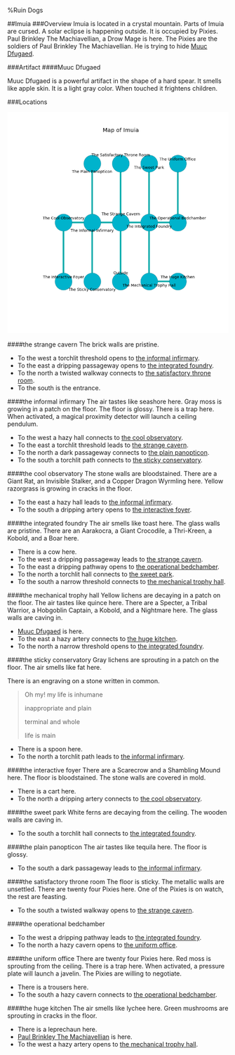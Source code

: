 %Ruin Dogs

##Imuia
###Overview
Imuia is located in a crystal mountain. Parts of Imuia are cursed. A solar eclipse is happening outside. It is occupied by Pixies. <a name="Paul-Brinkley-The-Machiavellian"></a>Paul Brinkley The Machiavellian, a Drow Mage is here. The Pixies are the soldiers of Paul Brinkley The Machiavellian. He  is trying to hide [Muuc Dfugaed](#Muuc-Dfugaed). 



###Artifact
####<a name="Muuc-Dfugaed"></a>Muuc Dfugaed


Muuc Dfugaed is a powerful artifact in the shape of a hard spear. It smells like apple skin. It is a light gray color. When touched it frightens children. 





###Locations


![](../v2/images/Imuia.png)

####<a name="the-strange-cavern"></a>the strange cavern
The brick walls are pristine. 



* To the west a torchlit threshold opens to [the informal infirmary](#the-informal-infirmary).
* To the east a dripping passageway opens to [the integrated foundry](#the-integrated-foundry).
* To the north a twisted walkway connects to [the satisfactory throne room](#the-satisfactory-throne-room).
* To the south is the entrance.


####<a name="the-informal-infirmary"></a>the informal infirmary
The air tastes like seashore here. Gray moss is growing in a patch on the floor. The floor is glossy. There is a trap here. When activated, a magical proximity detector will launch a ceiling pendulum. 



* To the west a hazy hall connects to [the cool observatory](#the-cool-observatory).
* To the east a torchlit threshold leads to [the strange cavern](#the-strange-cavern).
* To the north a dark passageway connects to [the plain panopticon](#the-plain-panopticon).
* To the south a torchlit path connects to [the sticky conservatory](#the-sticky-conservatory).


####<a name="the-cool-observatory"></a>the cool observatory
The stone walls are bloodstained. There are a Giant Rat, an Invisible Stalker, and a Copper Dragon Wyrmling here. Yellow razorgrass is growing in cracks in the floor. 



* To the east a hazy hall leads to [the informal infirmary](#the-informal-infirmary).
* To the south a dripping artery opens to [the interactive foyer](#the-interactive-foyer).


####<a name="the-integrated-foundry"></a>the integrated foundry
The air smells like toast here. The glass walls are pristine. There are an Aarakocra, a Giant Crocodile, a Thri-Kreen, a Kobold, and a Boar here. 



* There is a cow here.
* To the west a dripping passageway leads to [the strange cavern](#the-strange-cavern).
* To the east a dripping pathway opens to [the operational bedchamber](#the-operational-bedchamber).
* To the north a torchlit hall connects to [the sweet park](#the-sweet-park).
* To the south a narrow threshold connects to [the mechanical trophy hall](#the-mechanical-trophy-hall).


####<a name="the-mechanical-trophy-hall"></a>the mechanical trophy hall
Yellow lichens are decaying in a patch on the floor. The air tastes like quince here. There are a Specter, a Tribal Warrior, a Hobgoblin Captain, a Kobold, and a Nightmare here. The glass walls are caving in. 



* [Muuc Dfugaed](#Muuc-Dfugaed) is here.
* To the east a hazy artery connects to [the huge kitchen](#the-huge-kitchen).
* To the north a narrow threshold opens to [the integrated foundry](#the-integrated-foundry).


####<a name="the-sticky-conservatory"></a>the sticky conservatory
Gray lichens are sprouting in a patch on the floor. The air smells like fat here. 

There is an engraving on a stone written in common. 

> Oh my! my life is inhumane
>
> inappropriate and plain
>
> terminal and whole
>
> life is main
>


* There is a spoon here.
* To the north a torchlit path leads to [the informal infirmary](#the-informal-infirmary).


####<a name="the-interactive-foyer"></a>the interactive foyer
There are a Scarecrow and a Shambling Mound here. The floor is bloodstained. The stone walls are covered in mold. 



* There is a cart here.
* To the north a dripping artery connects to [the cool observatory](#the-cool-observatory).


####<a name="the-sweet-park"></a>the sweet park
White ferns are decaying from the ceiling. The wooden walls are caving in. 



* To the south a torchlit hall connects to [the integrated foundry](#the-integrated-foundry).


####<a name="the-plain-panopticon"></a>the plain panopticon
The air tastes like tequila here. The floor is glossy. 



* To the south a dark passageway leads to [the informal infirmary](#the-informal-infirmary).


####<a name="the-satisfactory-throne-room"></a>the satisfactory throne room
The floor is sticky. The metallic walls are unsettled. There are twenty four Pixies here. One of the Pixies is on watch, the rest are feasting. 



* To the south a twisted walkway opens to [the strange cavern](#the-strange-cavern).


####<a name="the-operational-bedchamber"></a>the operational bedchamber




* To the west a dripping pathway leads to [the integrated foundry](#the-integrated-foundry).
* To the north a hazy cavern opens to [the uniform office](#the-uniform-office).


####<a name="the-uniform-office"></a>the uniform office
There are twenty four Pixies here. Red moss is sprouting from the ceiling. There is a trap here. When activated, a pressure plate will launch a javelin. The Pixies are willing to negotiate. 



* There is a trousers here.
* To the south a hazy cavern connects to [the operational bedchamber](#the-operational-bedchamber).


####<a name="the-huge-kitchen"></a>the huge kitchen
The air smells like lychee here. Green mushrooms are sprouting in cracks in the floor. 



* There is a leprechaun here.
* [Paul Brinkley The Machiavellian](#Paul-Brinkley-The-Machiavellian) is here.
* To the west a hazy artery opens to [the mechanical trophy hall](#the-mechanical-trophy-hall).



